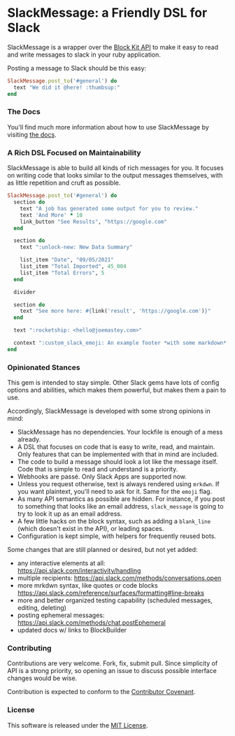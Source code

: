 SlackMessage: a Friendly DSL for Slack
=============

SlackMessage is a wrapper over the [Block Kit
API](https://app.slack.com/block-kit-builder/) to make it easy to read and
write messages to slack in your ruby application.

Posting a message to Slack should be this easy:

```ruby
SlackMessage.post_to('#general') do
  text "We did it @here! :thumbsup:"
end
```
 
### The Docs

You'll find much more information about how to use SlackMessage by visiting
[the docs](https://jmmastey.github.io/slack_message).
 

### A Rich DSL Focused on Maintainability

SlackMessage is able to build all kinds of rich messages for you. It focuses on
writing code that looks similar to the output messages themselves, with as
little repetition and cruft as possible.

```ruby
SlackMessage.post_to('#general') do
  section do
    text "A job has generated some output for you to review."
    text 'And More' * 10
    link_button "See Results", "https://google.com"
  end

  section do
    text ":unlock-new: New Data Summary"

    list_item "Date", "09/05/2021"
    list_item "Total Imported", 45_004
    list_item "Total Errors", 5
  end

  divider

  section do
    text "See more here: #{link('result', 'https://google.com')}"
  end

  text ":rocketship: <hello@joemastey.com>"

  context ":custom_slack_emoji: An example footer *with some markdown*."
end
```

### Opinionated Stances

This gem is intended to stay simple. Other Slack gems have lots of config
options and abilities, which makes them powerful, but makes them a pain to use.

Accordingly, SlackMessage is developed with some strong opinions in mind:

* SlackMessage has no dependencies. Your lockfile is enough of a mess already.
* A DSL that focuses on code that is easy to write, read, and maintain. Only
  features that can be implemented with that in mind are included.
* The code to build a message should look a lot like the message itself. Code
  that is simple to read and understand is a priority.
* Webhooks are passé. Only Slack Apps are supported now.
* Unless you request otherwise, text is always rendered using `mrkdwn`. If you
  want plaintext, you'll need to ask for it. Same for the `emoji` flag.
* As many API semantics as possible are hidden. For instance, if you post to
  something that looks like an email address, `slack_message` is going to try
  to look it up as an email address.
* A few little hacks on the block syntax, such as adding a `blank_line` (which
  doesn't exist in the API), or leading spaces.
* Configuration is kept simple, with helpers for frequently reused bots.

Some changes that are still planned or desired, but not yet added:

* any interactive elements at all: https://api.slack.com/interactivity/handling
* multiple recipients: https://api.slack.com/methods/conversations.open
* more mrkdwn syntax, like quotes or code blocks https://api.slack.com/reference/surfaces/formatting#line-breaks
* more and better organized testing capability (scheduled messages, editing, deleting)
* posting ephemeral messages: https://api.slack.com/methods/chat.postEphemeral
* updated docs w/ links to BlockBuilder

### Contributing

Contributions are very welcome. Fork, fix, submit pull. Since simplicity of API is a strong priority, so opening an issue to discuss possible interface changes would be wise.

Contribution is expected to conform to the [Contributor Covenant](https://github.com/jmmastey/slack_message/blob/master/CODE_OF_CONDUCT.md).

### License

This software is released under the [MIT License](https://github.com/jmmastey/slack_message/blob/master/MIT-LICENSE).
